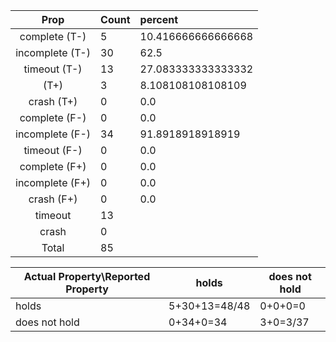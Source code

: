 
| Prop | Count | percent |
|:----:|:------|:--|
|complete   (T-)|5| 10.416666666666668 |
|incomplete (T-)|30|62.5 |
|timeout    (T-)|13|27.083333333333332 |
|           (T+)|3|8.108108108108109 |
|crash      (T+)|0|0.0 |
|complete   (F-)|0|0.0 |
|incomplete (F-)|34|91.8918918918919 |
|timeout    (F-)|0|0.0 |
|complete   (F+)|0|0.0 |
|incomplete (F+)|0|0.0 |
|crash      (F+)|0|0.0 |
|timeout        |13| |
|crash          |0| |
|Total          |85| |

| Actual Property\Reported Property | holds | does not hold |
|------------------------------------|-------|---------------|
| holds | 5+30+13=48/48 | 0+0+0=0 |
| does not hold | 0+34+0=34 | 3+0=3/37 |

